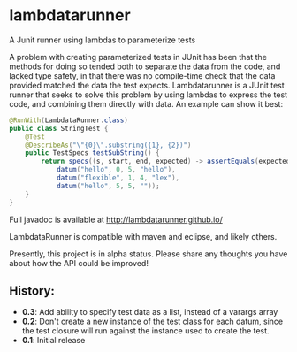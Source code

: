 # lambdatarunner
A Junit runner using lambdas to parameterize tests

A problem with creating parameterized tests in JUnit has been that the methods for doing so tended both to separate the 
data from the code, and lacked type safety, in that there was no compile-time check that the data provided matched the 
data the test expects. Lambdatarunner is a JUnit test runner that seeks to solve this problem by using lambdas to 
express the test code, and combining them directly with data. An example can show it best:

```java
@RunWith(LambdataRunner.class)
public class StringTest {
    @Test
    @DescribeAs("\"{0}\".substring({1}, {2})")
    public TestSpecs testSubString() {
        return specs((s, start, end, expected) -> assertEquals(expected, s.substring(start, end)),
            datum("hello", 0, 5, "hello"),
            datum("flexible", 1, 4, "lex"),
            datum("hello", 5, 5, ""));
    }
}
```

Full javadoc is available at http://lambdatarunner.github.io/

LambdataRunner is compatible with maven and eclipse, and likely others.

Presently, this project is in alpha status. Please share any thoughts you have about how the API could be improved!
## History:

* **0.3**: Add ability to specify test data as a list, instead of a varargs array
* **0.2**: Don't create a new instance of the test class for each datum, since the test closure will run against the instance
  used to create the test.
* **0.1**: Initial release